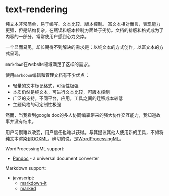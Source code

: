# text-rendering

纯文本非常简单，易于编写、文本比较、版本控制。
富文本相对而言，表现能力更强，但是结构复杂，在甄误和版本控制方面处于劣势。文档的排版和格式成为了内容的一部分，常常使用户感到心力交瘁。

一个显而易见，却长期得不到解决的需求是：以纯文本的方式创作，以富文本的方式呈现。

`markdown`在website领域满足了这样的需求。

使用`markdown`编辑和管理文档有不少优点：

- 轻量的文本标记格式，可读性极强
- 本质仍然是纯文本，可进行文本比较，可版本控制
- 广泛的支持，不同平台，应用，工具之间的迁移成本较低
- 主题风格的可定制性极强

然而，当我看到google doc的多人协同编辑带来的强大协作交互能力，我知道故事并没有结束。

用户习惯难以改变，用户信任也难以获得。与其提议其他人使用新的工具，不如将纯文本渲染到[OOXML](http://officeopenxml.com/)，确切的说，是[WordProcessingML](http://officeopenxml.com/anatomyofOOXML.php)。

WordProcessingML support:

- [Pandoc](https://pandoc.org/) - a universal document converter

Markdown support:

* javascript:
  - [markdown-it](https://github.com/markdown-it/markdown-it)
  - [marked](https://github.com/markedjs/marked)


